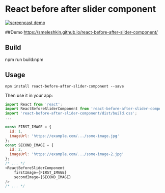 # React before after slider component

[![screencast demo](./screencast.gif)](./screencast.gif)

##Demo
https://smeleshkin.github.io/react-before-after-slider-component/
## Build
npm run build:npm
## Usage
```
npm install react-before-after-slider-component --save
```

Then use it in your app:
```js
import React from 'react';
import ReactBeforeSliderComponent from 'react-before-after-slider-component';
import 'react-before-after-slider-component/dist/build.css';
...

const FIRST_IMAGE = {
  id: 1,
  imageUrl: 'https://example.com/.../some-image.jpg'
};
const SECOND_IMAGE = {
  id: 2,
  imageUrl: 'https://example.com/.../some-image-2.jpg'
};
/* ... */
<ReactBeforeSliderComponent
    firstImage={FIRST_IMAGE}
    secondImage={SECOND_IMAGE}
/>
/* ... */
```

